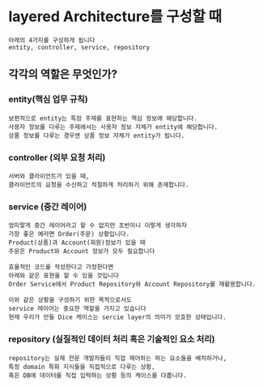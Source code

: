 # layered Architecture를 구성할 때
```commandline
아래의 4가지를 구성하게 됩니다
entity, controller, service, repository
```

## 각각의 역할은 무엇인가?

### entity(핵심 업무 규칙)
```commandline
보편적으로 entity는 특정 주제를 표현하는 핵심 정보에 해당합니다.
사용자 정보를 다루는 주제에서는 사용자 정보 자체가 entity에 해당합니다.
상품 정보를 다루는 경우엔 상품 정보 자체가 entity가 됩니다.
```

### controller (외부 요청 처리)
```commandline
서버와 클라이언트가 있을 때,
클라이언트의 요청을 수신하고 적절하게 처리하기 위해 존재합니다.
```

### service (중간 레이어)
```commandline
엄미랗게 중간 레이어라고 할 수 없지만 초반이니 이렇게 생각하자
가장 좋은 예라면 Order(주문) 상황입니다.
Product(상품)과 Account(회원)정보가 있을 때
주문은 Product와 Account 정보가 모두 필요합니다

효율적인 코드를 작성한다고 가정한다면
아래와 같은 표현을 할 수 있을 것입니다
Order Service에서 Product Repository와 Account Repository를 재활용합니다.

이와 같은 상황을 구성하기 위한 목적으로서도
service 레이어는 중요한 역할을 가지고 있습니다
현재 우리가 만들 Dice 케이스는 sercie layer의 의미가 모호한 상태입니다.
```

### repository (실질적인 데이터 처리 혹은 기술적인 요소 처리)
```commandline
repository는 실제 전문 개발자들이 직접 제어하는 하는 요소들을 배치하거나,
특정 domain 특화 지식들을 직접적으로 다루는 상황,
혹은 DB에 데이터를 직접 입력하는 상황 등의 케이스를 다룹니다.
```